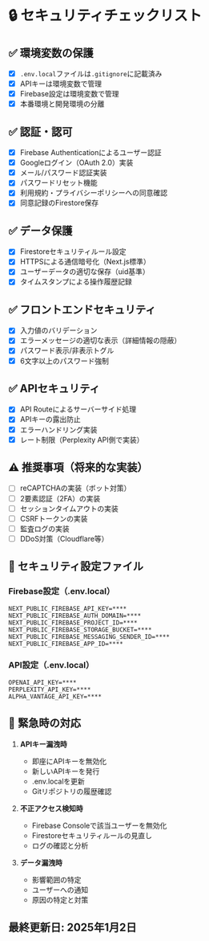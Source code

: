 # 🔒 セキュリティチェックリスト

## ✅ 環境変数の保護
- [x] `.env.local`ファイルは`.gitignore`に記載済み
- [x] APIキーは環境変数で管理
- [x] Firebase設定は環境変数で管理
- [x] 本番環境と開発環境の分離

## ✅ 認証・認可
- [x] Firebase Authenticationによるユーザー認証
- [x] Googleログイン（OAuth 2.0）実装
- [x] メール/パスワード認証実装
- [x] パスワードリセット機能
- [x] 利用規約・プライバシーポリシーへの同意確認
- [x] 同意記録のFirestore保存

## ✅ データ保護
- [x] Firestoreセキュリティルール設定
- [x] HTTPSによる通信暗号化（Next.js標準）
- [x] ユーザーデータの適切な保存（uid基準）
- [x] タイムスタンプによる操作履歴記録

## ✅ フロントエンドセキュリティ
- [x] 入力値のバリデーション
- [x] エラーメッセージの適切な表示（詳細情報の隠蔽）
- [x] パスワード表示/非表示トグル
- [x] 6文字以上のパスワード強制

## ✅ APIセキュリティ
- [x] API Routeによるサーバーサイド処理
- [x] APIキーの露出防止
- [x] エラーハンドリング実装
- [x] レート制限（Perplexity API側で実装）

## ⚠️ 推奨事項（将来的な実装）
- [ ] reCAPTCHAの実装（ボット対策）
- [ ] 2要素認証（2FA）の実装
- [ ] セッションタイムアウトの実装
- [ ] CSRFトークンの実装
- [ ] 監査ログの実装
- [ ] DDoS対策（Cloudflare等）

## 📝 セキュリティ設定ファイル

### Firebase設定（.env.local）
```
NEXT_PUBLIC_FIREBASE_API_KEY=****
NEXT_PUBLIC_FIREBASE_AUTH_DOMAIN=****
NEXT_PUBLIC_FIREBASE_PROJECT_ID=****
NEXT_PUBLIC_FIREBASE_STORAGE_BUCKET=****
NEXT_PUBLIC_FIREBASE_MESSAGING_SENDER_ID=****
NEXT_PUBLIC_FIREBASE_APP_ID=****
```

### API設定（.env.local）
```
OPENAI_API_KEY=****
PERPLEXITY_API_KEY=****
ALPHA_VANTAGE_API_KEY=****
```

## 🚨 緊急時の対応

1. **APIキー漏洩時**
   - 即座にAPIキーを無効化
   - 新しいAPIキーを発行
   - .env.localを更新
   - Gitリポジトリの履歴確認

2. **不正アクセス検知時**
   - Firebase Consoleで該当ユーザーを無効化
   - Firestoreセキュリティルールの見直し
   - ログの確認と分析

3. **データ漏洩時**
   - 影響範囲の特定
   - ユーザーへの通知
   - 原因の特定と対策

## 最終更新日: 2025年1月2日